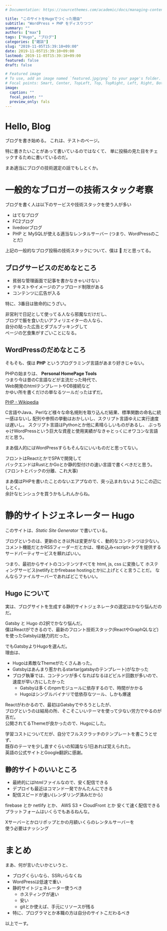 ```yaml
---
# Documentation: https://sourcethemes.com/academic/docs/managing-content/

title: "このサイトをHugoでつくった理由"
subtitle: "WordPress + PHP をディスりつつ"
summary: ""
authors: ["max"]
tags: ["Hugo", "ブログ"]
categories: ["雑談"]
slug: "2019-11-05T15:39:10+09:00"
date: 2019-11-05T15:39:10+09:00
lastmod: 2019-11-05T15:39:10+09:00
featured: false
draft: false

# Featured image
# To use, add an image named `featured.jpg/png` to your page's folder.
# Focal points: Smart, Center, TopLeft, Top, TopRight, Left, Right, BottomLeft, Bottom, BottomRight.
image:
  caption: ""
  focal_point: ""
  preview_only: fals
---
```


# Hello, Blog

ブログを書き始める。
これは、テストのページ。

特に書きたいことがあって書いているのではなくて、
単に投稿の見た目をチェックするために書いているのだ。

まあ適当にブログの技術選定の話でもしとくか。

# 一般的なブロガーの技術スタック考察


ブログを書く人は以下のサービスや技術スタックを使う人が多い

- はてなブログ
- FC2ブログ
- livedoorブログ
- PHP と MySQLが使える適当なレンタルサーバー
(つまり、WordPressのことだ)

上記の一般的なブログ投稿の技術スタックについて、僕は 💩 だと思ってる。

## ブログサービスのだめなところ

- 貧弱な管理画面で記事を書かなきゃいけない
- テキストやイメージのアップロード制限がある
- コンテンツに広告が入る

特に、3番目は致命的にうざい。

非営利で日記として使ってる人なら邪魔なだけだし、  
ブログで飯を食いたいアフィリエイターの人なら、  
自分の貼った広告とダブルブッキングして  
ページの乞食集がすごいことになる。

## WordPressのだめなところ

そもそも、僕は **PHP** というプログラミング言語があまり好きじゃない。

PHPの始まりは、 **Personal HomePage Tools**  
つまり今は昔のC言語などが主流だった時代で、  
Web開発のhtmlテンプレートやDB接続など  
かゆい所を書くだけの単なるツールだったはずだ。

[PHP - Wikipedia](https://ja.wikipedia.org/wiki/PHP_(%E3%83%97%E3%83%AD%E3%82%B0%E3%83%A9%E3%83%9F%E3%83%B3%E3%82%B0%E8%A8%80%E8%AA%9E))

C言語やJava、Perlなど様々な命名規則を取り込んだ結果、標準関数の命名に統一感はないし
配列や参照の挙動はおかしいし、スクリプト言語ゆえに実行速度は遅いし。
スクリプト言語はPythonとか他に素晴らしいものがあるし、
ぶっちゃけWordPressという巨大な資産と使用実績がなきゃとっくにオワコンな言語だと思う。

まあ個人的にはWordPressすらもそんなにいいものだと思ってない。  

フロントはReactとかでSPAで開発して  
バックエンドはRustとかGoとか静的型付けの速い言語で書くべきだと思う。  
(フロントとバックの分離、これ大事)

まあ僕はPHPを書いたことのないエアプなので、突っ込まれないようにこの辺にしとく。  
余計なヒンシュクを買うかもしれんからね。



# 静的サイトジェネレーター Hugo


このサイトは、<i>Static Site Generator</i> で書いている。

ブログというのは、更新のとき以外は変更がなく、動的なコンテンツは少ない。
コメント機能だとかRSSフィーダーだとかは、埋め込み\<script>タグを提供する
サードパーティサービスを頼ればいい。

つまり、最初からサイトのコンテンツすべてを html, js, css に変換して
ホスティングサービス(netlifyとかfirebase hostingとか)に上げとくと言うことだ。
なんならファイルサーバーであればどこでもいい。

## Hugo について

実は、ブログサイトを生成する静的サイトジェネレータの選定はかなり悩んだのだ。

Gatsby と Hugo の2択でかなり悩んだ。  
僕はReactができるので、最新のフロント技術スタック(ReactやGraphQLなど)を使ったGatsbyは魅力的だった。

でもGatsbyよりHugoを選んだ。  
理由は、

- Hugoは素敵なThemeがたくさんあった。
- Gatsbyはあんまり惹かれるstartar(gatsbyのテンプレート)がなかった
- ブログ執筆では、コンテンツが多くなればなるほどビルド回数が多いので、速度が早い方にしたかった
  - Gatsbyは多くのnpmモジュールに依存するので、時間がかかる
  - Hugoはシングルバイナリで低依存なツール、しかも爆速

Reactがわかるので、最初はGatsbyでやろうとしたが、  
ブログというのは結局の所、そこそこいいテーマを使って少ない労力でやるのが吉だ。  
公開されてるThemeが良かったので、Hugoにした。

学習コストについてだが、自分でフルスクラッチのテンプレートを書こうとせず、  
既存のテーマを少し直すぐらいの知識なら1日あれば覚えられた。  
英語の公式サイトとGoogle翻訳に感謝。

## 静的サイトのいいところ

- 最終的にはhtmlファイルなので、安く配信できる
- デプロイも最近はコマンド一発でかんたんにできる
- 配信スピードが速い(レンダリング済みだから)

firebase とか netlify とか、 AWS S3 + CloudFront とか
安くて速く配信できる  
プラットフォームはいくらでもあるねんな。

Xサーバーとかロリポップとかの月額いくらのレンタルサーバーを  
使う必要はナッシング



# まとめ

まあ、何が言いたいかというと、

- ブログくらいなら、SSRいらなくね
- WordPressは低速で重い
- 静的サイトジェネレーター使うべき
  - ホスティングが速い
  - 安い
  - gitとか使えば、手元にリソースが残る
- 特に、プログラマとか本職の方は自分のサイトこだわるべき

以上でーす。

